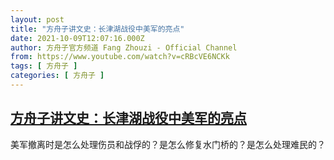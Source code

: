 ```yaml
---
layout: post
title: "方舟子讲文史：长津湖战役中美军的亮点"
date: 2021-10-09T12:07:16.000Z
author: 方舟子官方频道 Fang Zhouzi - Official Channel
from: https://www.youtube.com/watch?v=cRBcVE6NCKk
tags: [ 方舟子 ]
categories: [ 方舟子 ]
---
```

<!--1633781236000-->
[方舟子讲文史：长津湖战役中美军的亮点](https://www.youtube.com/watch?v=cRBcVE6NCKk)
------

<div>
美军撤离时是怎么处理伤员和战俘的？是怎么修复水门桥的？是怎么处理难民的？
</div>
